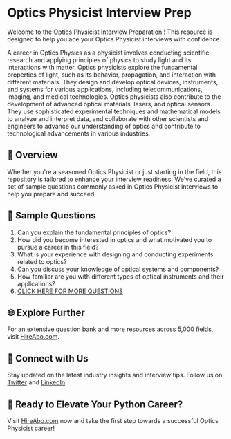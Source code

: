 # Optics Physicist Interview Prep

Welcome to the Optics Physicist Interview Preparation ! This resource is designed to help you ace your Optics Physicist interviews with confidence.

A career in Optics Physics as a physicist involves conducting scientific research and applying principles of physics to study light and its interactions with matter. Optics physicists explore the fundamental properties of light, such as its behavior, propagation, and interaction with different materials. They design and develop optical devices, instruments, and systems for various applications, including telecommunications, imaging, and medical technologies. Optics physicists also contribute to the development of advanced optical materials, lasers, and optical sensors. They use sophisticated experimental techniques and mathematical models to analyze and interpret data, and collaborate with other scientists and engineers to advance our understanding of optics and contribute to technological advancements in various industries.

## 🚀 Overview

Whether you're a seasoned Optics Physicist or just starting in the field, this repository is tailored to enhance your interview readiness. We've curated a set of sample questions commonly asked in Optics Physicist interviews to help you prepare and succeed.

## 📝 Sample Questions

1. Can you explain the fundamental principles of optics?
2. How did you become interested in optics and what motivated you to pursue a career in this field?
3. What is your experience with designing and conducting experiments related to optics?
4. Can you discuss your knowledge of optical systems and components?
5. How familiar are you with different types of optical instruments and their applications?
6. [CLICK HERE FOR MORE QUESTIONS](https://hireabo.com/job/5_0_11/Optics%20Physicist)

## 🌐 Explore Further

For an extensive question bank and more resources across 5,000 fields, visit [HireAbo.com](https://www.hireabo.com).

## 📱 Connect with Us

Stay updated on the latest industry insights and interview tips. Follow us on [Twitter](https://twitter.com/hireabo) and [LinkedIn](https://www.linkedin.com/in/hire-abo-3609972a8/).

## 🚀 Ready to Elevate Your Python Career?

Visit [HireAbo.com](https://www.hireabo.com) now and take the first step towards a successful Optics Physicist career!